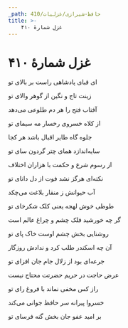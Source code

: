 ```yaml
---
_path: حافظ-شیرازی/غزلیات/410
title: >-
    غزل شمارهٔ ۴۱۰
---
```

# غزل شمارهٔ ۴۱۰

<div class="b" id="bn1"><div class="m1"><p>ای قبای پادشاهی راست بر بالای تو</p></div>
<div class="m2"><p>زینت تاج و نگین از گوهر والای تو</p></div></div>
<div class="b" id="bn2"><div class="m1"><p>آفتاب فتح را هر دم طلوعی می‌دهد</p></div>
<div class="m2"><p>از کلاه خسروی رخسار مه سیمای تو</p></div></div>
<div class="b" id="bn3"><div class="m1"><p>جلوه گاه طایر اقبال باشد هر کجا</p></div>
<div class="m2"><p>سایه‌اندازد همای چتر گردون سای تو</p></div></div>
<div class="b" id="bn4"><div class="m1"><p>از رسوم شرع و حکمت با هزاران اختلاف</p></div>
<div class="m2"><p>نکته‌ای هرگز نشد فوت از دل دانای تو</p></div></div>
<div class="b" id="bn5"><div class="m1"><p>آب حیوانش ز منقار بلاغت می‌چکد</p></div>
<div class="m2"><p>طوطی خوش لهجه یعنی کلک شکرخای تو</p></div></div>
<div class="b" id="bn6"><div class="m1"><p>گر چه خورشید فلک چشم و چراغ عالم است</p></div>
<div class="m2"><p>روشنایی بخش چشم اوست خاک پای تو</p></div></div>
<div class="b" id="bn7"><div class="m1"><p>آن چه اسکندر طلب کرد و ندادش روزگار</p></div>
<div class="m2"><p>جرعه‌ای بود از زلال جام جان افزای تو</p></div></div>
<div class="b" id="bn8"><div class="m1"><p>عرض حاجت در حریم حضرتت محتاج نیست</p></div>
<div class="m2"><p>راز کس مخفی نماند با فروغ رای تو</p></div></div>
<div class="b" id="bn9"><div class="m1"><p>خسروا پیرانه سر حافظ جوانی می‌کند</p></div>
<div class="m2"><p>بر امید عفو جان بخش گنه فرسای تو</p></div></div>
